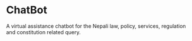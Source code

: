 # ChatBot
A virtual assistance chatbot for the Nepali law, policy, services, regulation and constitution related query.
